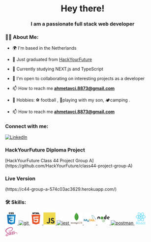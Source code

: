 


<h1 align="center">Hey there!</h1>
<h3 align="center">I am a passionate full stack web developer</h3>


### :technologist: About Me:

- 🌍  I'm based in the Netherlands
- 🧠  Just graduated from [HackYourFuture](https://www.hackyourfuture.net/)
- 📖  Currently studying NEXT.js and TypeScript
- 🤝  I'm open to collaborating on interesting projects as a developer
- 📫  How to reach me **ahmetavci.8873@gmail.com**
- 💟  Hobbies: ⚽️ football , 🛝playing with my son, 🏕camping .


- 📫 How to reach me **ahmetavci.8873@gmail.com**

<h3 align="left">Connect with me:</h3>
<p align="left">
  <a href="https://www.linkedin.com/in/ahmetavci8873/" target="_blank"><img src="https://upload.wikimedia.org/wikipedia/commons/thumb/c/ca/LinkedIn_logo_initials.png/800px-LinkedIn_logo_initials.png" alt="LinkedIn" width="30" height="30"></a>

</p>

<h3 align="left">HackYourFuture Diploma Project</h3>
 [HackYourFuture Class 44 Project Group A](https://github.com/HackYourFuture/class44-project-group-A)
<h3 align="left">Live Version </h3>
(https://c44-group-a-574c03ac3629.herokuapp.com/)


### :hammer_and_wrench: Skills:
<p align="left"> <a href="https://www.w3schools.com/css/" target="_blank" rel="noreferrer"> <img src="https://raw.githubusercontent.com/devicons/devicon/master/icons/css3/css3-original-wordmark.svg" alt="css3" width="40" height="40"/> </a> <a href="https://git-scm.com/" target="_blank" rel="noreferrer"> <img src="https://www.vectorlogo.zone/logos/git-scm/git-scm-icon.svg" alt="git" width="40" height="40"/> </a> <a href="https://www.w3.org/html/" target="_blank" rel="noreferrer"> <img src="https://raw.githubusercontent.com/devicons/devicon/master/icons/html5/html5-original-wordmark.svg" alt="html5" width="40" height="40"/> </a> <a href="https://developer.mozilla.org/en-US/docs/Web/JavaScript" target="_blank" rel="noreferrer"> <img src="https://raw.githubusercontent.com/devicons/devicon/master/icons/javascript/javascript-original.svg" alt="javascript" width="40" height="40"/> </a> <a href="https://jestjs.io" target="_blank" rel="noreferrer"> <img src="https://www.vectorlogo.zone/logos/jestjsio/jestjsio-icon.svg" alt="jest" width="40" height="40"/> </a> <a href="https://www.mongodb.com/" target="_blank" rel="noreferrer"> <img src="https://raw.githubusercontent.com/devicons/devicon/master/icons/mongodb/mongodb-original-wordmark.svg" alt="mongodb" width="40" height="40"/> </a> <a href="https://www.mysql.com/" target="_blank" rel="noreferrer"> <img src="https://raw.githubusercontent.com/devicons/devicon/master/icons/mysql/mysql-original-wordmark.svg" alt="mysql" width="40" height="40"/> </a> <a href="https://nodejs.org" target="_blank" rel="noreferrer"> <img src="https://raw.githubusercontent.com/devicons/devicon/master/icons/nodejs/nodejs-original-wordmark.svg" alt="nodejs" width="40" height="40"/> </a> <a href="https://postman.com" target="_blank" rel="noreferrer"> <img src="https://www.vectorlogo.zone/logos/getpostman/getpostman-icon.svg" alt="postman" width="40" height="40"/> </a> <a href="https://reactjs.org/" target="_blank" rel="noreferrer"> <img src="https://raw.githubusercontent.com/devicons/devicon/master/icons/react/react-original-wordmark.svg" alt="react" width="40" height="40"/> </a> <a href="https://sass-lang.com" target="_blank" rel="noreferrer"> <img src="https://raw.githubusercontent.com/devicons/devicon/master/icons/sass/sass-original.svg" alt="sass" width="40" height="40"/> </a> </p>
